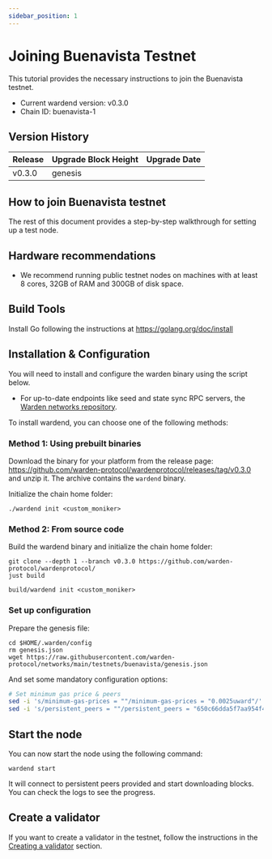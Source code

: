 ```yaml
---
sidebar_position: 1
---
```


# Joining Buenavista Testnet

This tutorial provides the necessary instructions to join the Buenavista testnet.

- Current wardend version: v0.3.0
- Chain ID: buenavista-1

## Version History

| Release | Upgrade Block Height | Upgrade Date |
| ------- | -------------------- | ------------ |
| v0.3.0  | genesis              |              |

## How to join Buenavista testnet

The rest of this document provides a step-by-step walkthrough for setting up a test node.

## Hardware recommendations

- We recommend running public testnet nodes on machines with at least 8 cores, 32GB of RAM and 300GB of disk space.

## Build Tools

Install Go following the instructions at https://golang.org/doc/install

## Installation & Configuration

You will need to install and configure the warden binary using the script below.

- For up-to-date endpoints like seed and state sync RPC servers, the [Warden networks repository](https://github.com/warden-protocol/networks/tree/main/testnets/buenavista).

To install wardend, you can choose one of the following methods:

### Method 1: Using prebuilt binaries

Download the binary for your platform from the release page:
https://github.com/warden-protocol/wardenprotocol/releases/tag/v0.3.0 and unzip
it. The archive contains the `wardend` binary.

Initialize the chain home folder:

```
./wardend init <custom_moniker>
```

### Method 2: From source code

Build the wardend binary and initialize the chain home folder:

```
git clone --depth 1 --branch v0.3.0 https://github.com/warden-protocol/wardenprotocol/
just build

build/wardend init <custom_moniker>
```

### Set up configuration

Prepare the genesis file:

```
cd $HOME/.warden/config
rm genesis.json
wget https://raw.githubusercontent.com/warden-protocol/networks/main/testnets/buenavista/genesis.json
```

And set some mandatory configuration options:

```bash
# Set minimum gas price & peers
sed -i 's/minimum-gas-prices = ""/minimum-gas-prices = "0.0025uward"/' app.toml
sed -i 's/persistent_peers = ""/persistent_peers = "650c66dda5f7aa954f44fd6148a6f32b085ca792@sentry-0.buenavista.wardenprotocol.org:26656,7c70120717ef5eae8236162ede6819249bd6587d@sentry-1.buenavista.wardenprotocol.org:26656,288116b75c3c710268b5d86182d8dd5e33a6b56f@sentry-2.buenavista.wardenprotocol.org:26656"/' config.toml
```

<!--- To be confirmed
## (Recommended) Setup state sync

This step is optional.

To speed up the initial sync, you can use the state sync feature. This will
allow you to download the state at a specific height from a trusted node and
then only download the blocks after that from the network.

You will need:
- a list of trusted RPC endpoints
- a trusted block height and its corresponding block hash

A list of RPC endpoints can be found in the [Warden networks
repository](https://github.com/warden-protocol/networks/blob/main/testnets/buenavista/rpc-nodes.txt).
For the rest of the instructions we'll use
`https://rpc.buenavista.wardenprotocol.org`.

From this RPC endpoint, you can get the trusted block height and hash using the
following command:

```bash
export SNAP_RPC_SERVERS="https://rpc.buenavista.wardenprotocol.org:443,https://rpc.buenavista.wardenprotocol.org:443"
export LATEST_HEIGHT=$(curl -s "https://rpc.buenavista.wardenprotocol.org/block" | jq -r .result.block.header.height)
export BLOCK_HEIGHT=$((LATEST_HEIGHT - 2000))
export TRUST_HASH=$(curl -s "https://rpc.buenavista.wardenprotocol.org/block?height=$BLOCK_HEIGHT" | jq -r .result.block_id.hash)
```

Check that all variables have been set correctly:

```bash
echo $LATEST_HEIGHT $BLOCK_HEIGHT $TRUST_HASH

# output should be similar to:
# 70694 68694 6AF4938885598EA10C0BD493D267EF363B067101B6F81D1210B27EBE0B32FA2A
```

Now you can add the state sync configuration to your `config.toml`:

```bash
sed -i.bak -E "s|^(enable[[:space:]]+=[[:space:]]+).*$|\1true| ; \
s|^(rpc_servers[[:space:]]+=[[:space:]]+).*$|\1\"$SNAP_RPC_SERVERS\"| ; \
s|^(trust_height[[:space:]]+=[[:space:]]+).*$|\1$BLOCK_HEIGHT| ; \
s|^(trust_hash[[:space:]]+=[[:space:]]+).*$|\1\"$TRUST_HASH\"|" $HOME/.warden/config/config.toml
```
--->

## Start the node

You can now start the node using the following command:

```
wardend start
```

It will connect to persistent peers provided and start downloading blocks. You can check the logs to see the progress.

## Create a validator

If you want to create a validator in the testnet, follow the instructions in the [Creating a validator](./creating-validator.md) section.
